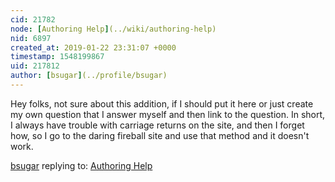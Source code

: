 ```yaml
---
cid: 21782
node: [Authoring Help](../wiki/authoring-help)
nid: 6897
created_at: 2019-01-22 23:31:07 +0000
timestamp: 1548199867
uid: 217812
author: [bsugar](../profile/bsugar)
---
```


Hey folks, not sure about this addition, if I should put it here or just create my own question that I answer myself and then link to the question.  In short, I always have trouble with carriage returns on the site, and then I forget how, so I go to the daring fireball site and use that method and it doesn't work.

[bsugar](../profile/bsugar) replying to: [Authoring Help](../wiki/authoring-help)

